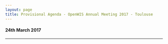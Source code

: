 ```yaml
---
layout: page
title: Provisional Agenda - OpenWIS Annual Meeting 2017 - Toulouse
---
```


#### 24th March 2017

---
